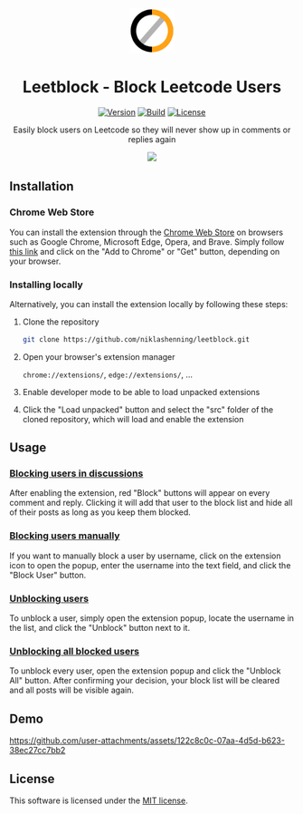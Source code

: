 <p align="center">
    <img src="src/images/icon.png" width="80"/>
</p>

<h1 align="center">Leetblock - Block Leetcode Users</h1>

<div align="center">

[![Version](https://img.shields.io/badge/version-v1.0.0-blue)](https://github.com/niklashenning/leetcode-block-users)
[![Build](https://img.shields.io/badge/build-passing-neon)](https://github.com/niklashenning/leetcode-block-users)
[![License](https://img.shields.io/badge/license-MIT-green)](https://github.com/niklashenning/leetcode-block-users/blob/master/LICENSE)

</div>

<p align="center">Easily block users on Leetcode so they will never show up in comments or replies again</p>

<p align="center">
    <img src="https://github.com/user-attachments/assets/03e9fcc6-1e48-44b0-97ec-cd92266a1401" width="650px"/>
</p>

## Installation

### Chrome Web Store
You can install the extension through the [Chrome Web Store](https://github.com/niklashenning/leetcode-block-users) on browsers such as Google Chrome, Microsoft Edge, Opera, and Brave.
Simply follow [this link](https://github.com/niklashenning/leetcode-block-users) and click on the "Add to Chrome" or "Get" button, depending on your browser.

### Installing locally
Alternatively, you can install the extension locally by following these steps:
1. Clone the repository

    ```sh
    git clone https://github.com/niklashenning/leetblock.git
    ```

2. Open your browser's extension manager

    `chrome://extensions/`, `edge://extensions/`, ...

3. Enable developer mode to be able to load unpacked extensions

4. Click the "Load unpacked" button and select the "src" folder of the cloned repository, which will load and enable the extension

## Usage

### <ins>Blocking users in discussions</u>
After enabling the extension, red "Block" buttons will appear on every comment and reply. Clicking it will add that user to the block list and hide all of their posts as long as you keep them blocked.

### <ins>Blocking users manually</u>
If you want to manually block a user by username, click on the extension icon to open the popup, enter the username into the text field, and click the "Block User" button.

### <ins>Unblocking users</u>
To unblock a user, simply open the extension popup, locate the username in the list, and click the "Unblock" button next to it.

### <ins>Unblocking all blocked users</u>
To unblock every user, open the extension popup and click the "Unblock All" button. After confirming your decision, your block list will be cleared and all posts will be visible again.


## Demo
https://github.com/user-attachments/assets/122c8c0c-07aa-4d5d-b623-38ec27cc7bb2

## License
This software is licensed under the [MIT license](LICENSE).